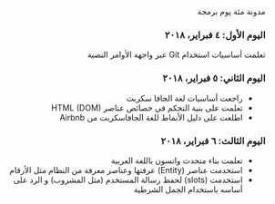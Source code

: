 <div dir=rtl markdown=1>
مدونة مئة يوم برمجة 

### اليوم الأول: ٤ فبراير، ٢٠١٨

تعلمت أساسيات استخدام Git عبر واجهة الأوامر النصية

### اليوم الثاني: ٥ فبراير، ٢٠١٨

* راجعت أساسيات لغة الجافا سكربت
* تعلمت على  بنية التحكم في خصائص عناصر HTML (DOM) 
* اطلعت على دليل الأنماط للغة الجافاسكربت من Airbnb

### اليوم الثالث: ٦ فبراير، ٢٠١٨

* تعلمت بناء متحدث واتسون باللغة العربية
* استخدمت عناصر (Entity) عرفتها وعناصر معرفة من النظام مثل الأرقام 
* استخدمت (slots) لحفظ رسالة المستخدم (مثل المشروب) و الرد على أساسه باستخدام الجمل الشرطية

</div>